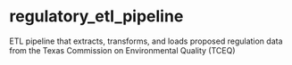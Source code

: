 # regulatory_etl_pipeline
ETL pipeline that extracts, transforms, and loads proposed regulation data from the Texas Commission on Environmental Quality (TCEQ)
